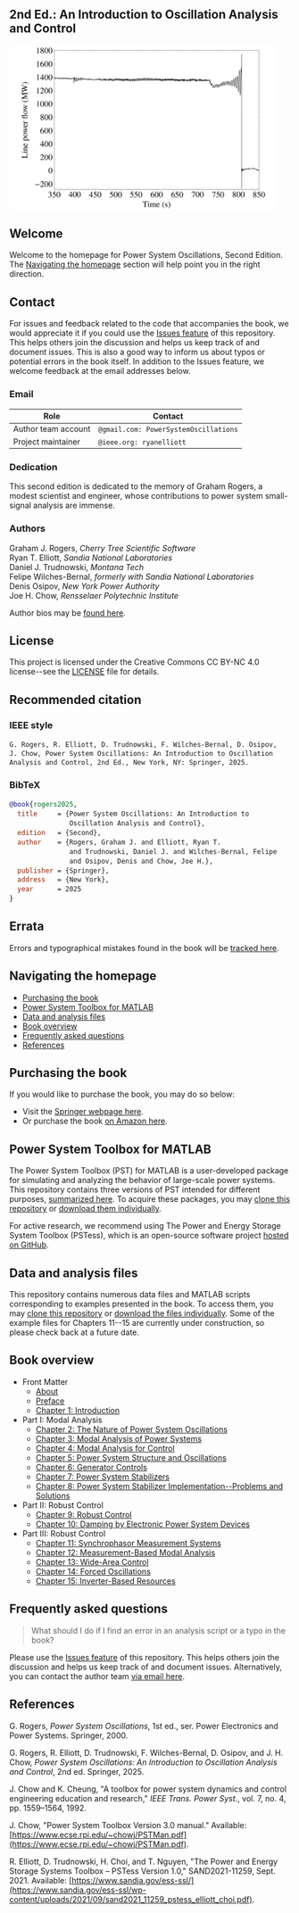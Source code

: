 ## 2nd Ed.: An Introduction to Oscillation Analysis and Control

<div style="display: flex; justify-content: left;" width="100%">
    <img src="abstracts/figures/fig_1p1.png" alt="Line flow transient illustration" width=480px margin="auto" />
</div>

## Welcome
Welcome to the homepage for Power System Oscillations, Second
Edition. The [Navigating the homepage](#navigating-the-homepage)
section will help point you in the right direction.

## Contact
For issues and feedback related to the code that accompanies the
book, we would appreciate it if you could use the
[Issues feature](https://github.com/PowerSystemOscillations/PowerSystemOscillations.github.io/issues)
of this repository. This helps others join the discussion and helps
us keep track of and document issues. This is also a good way to
inform us about typos or potential errors in the book itself. In
addition to the Issues feature, we welcome feedback at the email
addresses below.

### Email

| Role                | Contact                               |
| ------------------- | ------------------------------------- |
| Author team account | `@gmail.com: PowerSystemOscillations` |
| Project maintainer  | `@ieee.org: ryanelliott`              |

### Dedication
This second edition is dedicated to the memory of Graham Rogers, a
modest scientist and engineer, whose contributions to power system
small-signal analysis are immense.

### Authors
Graham J. Rogers, *Cherry Tree Scientific Software*<br />
Ryan T. Elliott, *Sandia National Laboratories*<br />
Daniel J. Trudnowski, *Montana Tech*<br />
Felipe Wilches-Bernal, *formerly with Sandia National Laboratories*<br />
Denis Osipov, *New York Power Authority*<br />
Joe H. Chow, *Rensselaer Polytechnic Institute*

Author bios may be [found here](abstracts/bios.md).

## License
This project is licensed under the Creative Commons CC BY-NC 4.0
license--see the
[LICENSE](https://github.com/PowerSystemOscillations/PowerSystemOscillations.github.io/blob/main/LICENSE)
file for details.

## Recommended citation

### IEEE style

    G. Rogers, R. Elliott, D. Trudnowski, F. Wilches-Bernal, D. Osipov,
    J. Chow, Power System Oscillations: An Introduction to Oscillation
    Analysis and Control, 2nd Ed., New York, NY: Springer, 2025.

### BibTeX
```bibtex
@book{rogers2025,
  title     = {Power System Oscillations: An Introduction to
               Oscillation Analysis and Control},
  edition   = {Second},
  author    = {Rogers, Graham J. and Elliott, Ryan T.
               and Trudnowski, Daniel J. and Wilches-Bernal, Felipe
               and Osipov, Denis and Chow, Joe H.},
  publisher = {Springer},
  address   = {New York},
  year      = 2025
}
```

## Errata

Errors and typographical mistakes found in the book will be
[tracked here](abstracts/errata.md).

## Navigating the homepage

- [Purchasing the book](#purchasing-the-book)
- [Power System Toolbox for MATLAB](#power-system-toolbox-for-matlab)
- [Data and analysis files](#data-and-analysis-files)
- [Book overview](#book-overview)
- [Frequently asked questions](#frequently-asked-questions)
- [References](#references)

## Purchasing the book

If you would like to purchase the book, you may do so below:
+ Visit the [Springer webpage here](https://link.springer.com/book/10.1007/978-3-031-80581-3).
+ Or purchase the book [on Amazon here](https://www.amazon.com/Power-System-Oscillations-Introduction-Oscillation/dp/3031805801).

## Power System Toolbox for MATLAB

The Power System Toolbox (PST) for MATLAB is a user-developed package
for simulating and analyzing the behavior of large-scale power
systems. This repository contains three versions of PST intended for
different purposes, [summarized here](software/README.md). To acquire
these packages, you may [clone this repository](https://github.com/PowerSystemOscillations/PowerSystemOscillations.github.io)
or [download them individually](https://github.com/PowerSystemOscillations/PowerSystemOscillations.github.io/tree/main/software).

For active research, we recommend using The Power and Energy Storage
System Toolbox (PSTess), which is an open-source software project
[hosted on GitHub](https://github.com/sandialabs/snl-pstess).

## Data and analysis files

This repository contains numerous data files and MATLAB scripts
corresponding to examples presented in the book. To access them,
you may [clone this repository](https://github.com/PowerSystemOscillations/PowerSystemOscillations.github.io)
or [download the files individually](https://github.com/PowerSystemOscillations/PowerSystemOscillations.github.io/tree/main/data). Some of the example
files for Chapters 11--15 are currently under construction,
so please check back at a future date.

## Book overview

- Front Matter
    - [About](abstracts/about.md)
    - [Preface](abstracts/preface.md)
    - [Chapter 1: Introduction](abstracts/chapter1.md)
- Part I: Modal Analysis
    - [Chapter 2: The Nature of Power System Oscillations](abstracts/chapter2.md)
    - [Chapter 3: Modal Analysis of Power Systems](abstracts/chapter3.md)
    - [Chapter 4: Modal Analysis for Control](abstracts/chapter4.md)
    - [Chapter 5: Power System Structure and Oscillations](abstracts/chapter5.md)
    - [Chapter 6: Generator Controls](abstracts/chapter6.md)
    - [Chapter 7: Power System Stabilizers](abstracts/chapter7.md)
    - [Chapter 8: Power System Stabilizer Implementation--Problems and Solutions](abstracts/chapter8.md)
- Part II: Robust Control
    - [Chapter 9: Robust Control](abstracts/chapter9.md)
    - [Chapter 10: Damping by Electronic Power System Devices](abstracts/chapter10.md)
- Part III: Robust Control
    - [Chapter 11: Synchrophasor Measurement Systems](abstracts/chapter11.md)
    - [Chapter 12: Measurement-Based Modal Analysis](abstracts/chapter12.md)
    - [Chapter 13: Wide-Area Control](abstracts/chapter13.md)
    - [Chapter 14: Forced Oscillations](abstracts/chapter14.md)
    - [Chapter 15: Inverter-Based Resources](abstracts/chapter15.md)

## Frequently asked questions

> What should I do if I find an error in an analysis script or a typo in the book?

Please use the
[Issues feature](https://github.com/PowerSystemOscillations/PowerSystemOscillations.github.io/issues)
of this repository. This helps others join the discussion and helps
us keep track of and document issues. Alternatively, you can contact
the author team [via email here](mailto:PowerSystemOscillations@gmail.com).

## References

G. Rogers, *Power System Oscillations*, 1st ed., ser. Power
Electronics and Power Systems. Springer, 2000.

G. Rogers, R. Elliott, D. Trudnowski, F. Wilches-Bernal, D. Osipov,
and J. H. Chow, *Power System Oscillations: An Introduction to
Oscillation Analysis and Control*, 2nd ed. Springer, 2025.

J. Chow and K. Cheung, "A toolbox for power system dynamics and
control engineering education and research," *IEEE Trans. Power
Syst.*, vol. 7, no. 4, pp. 1559–1564, 1992.

J. Chow, "Power System Toolbox Version 3.0 manual." Available:
[https://www.ecse.rpi.edu/~chowj/PSTMan.pdf](https://www.ecse.rpi.edu/~chowj/PSTMan.pdf).

R. Elliott, D. Trudnowski, H. Choi, and T. Nguyen, "The Power and
Energy Storage Systems Toolbox – PSTess Version 1.0," SAND2021-11259,
Sept. 2021. Available:
[https://www.sandia.gov/ess-ssl/](https://www.sandia.gov/ess-ssl/wp-content/uploads/2021/09/sand2021_11259_pstess_elliott_choi.pdf).

[comment]: <> (eof)
